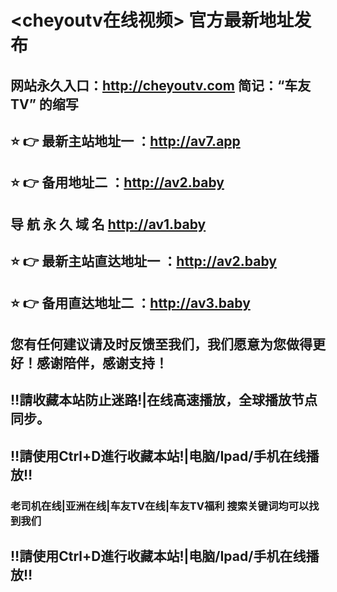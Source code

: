 
# <cheyoutv在线视频> 官方最新地址发布 
## 网站永久入口：http://cheyoutv.com   简记：“车友TV” 的缩写
## ⭐️ 👉 最新主站地址一 ：http://av7.app  
## ⭐️ 👉 备用地址二 ：http://av2.baby
## 导 航 永 久 域 名   http://av1.baby
## ⭐️ 👉 最新主站直达地址一 ：http://av2.baby  
## ⭐️ 👉 备用直达地址二 ：http://av3.baby

##   您有任何建议请及时反馈至我们，我们愿意为您做得更好！感谢陪伴，感谢支持！

## ‼️請收藏本站防止迷路!|在线高速播放，全球播放节点同步。

## ‼️請使用Ctrl+D進行收藏本站!|电脑/Ipad/手机在线播放‼️

### 老司机在线|亚洲在线|车友TV在线|车友TV福利  搜索关键词均可以找到我们

## ‼️請使用Ctrl+D進行收藏本站!|电脑/Ipad/手机在线播放‼️

